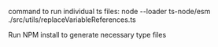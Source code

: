 command to run individual ts files: node --loader ts-node/esm ./src/utils/replaceVariableReferences.ts

Run NPM install to generate necessary type files